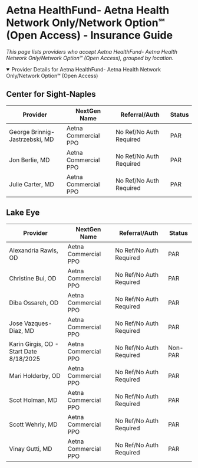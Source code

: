 # Aetna HealthFund- Aetna Health Network Only/Network Option℠ (Open Access) - Insurance Guide

*This page lists providers who accept Aetna HealthFund- Aetna Health Network Only/Network Option℠ (Open Access), grouped by location.*

<details open><summary>Provider Details for Aetna HealthFund- Aetna Health Network Only/Network Option℠ (Open Access)</summary>

## Center for Sight-Naples

| Provider | NextGen Name | Referral/Auth | Status |
|----------|-------------|--------------|--------|
| George Brinnig-Jastrzebski, MD | Aetna Commercial PPO | No Ref/No Auth Required | PAR |
| Jon Berlie, MD | Aetna Commercial PPO | No Ref/No Auth Required | PAR |
| Julie Carter, MD | Aetna Commercial PPO | No Ref/No Auth Required | PAR |

## Lake Eye 

| Provider | NextGen Name | Referral/Auth | Status |
|----------|-------------|--------------|--------|
| Alexandria Rawls, OD | Aetna Commercial PPO | No Ref/No Auth Required | PAR |
| Christine Bui, OD | Aetna Commercial PPO | No Ref/No Auth Required | PAR |
| Diba Ossareh, OD | Aetna Commercial PPO | No Ref/No Auth Required | PAR |
| Jose Vazques-Diaz, MD | Aetna Commercial PPO | No Ref/No Auth Required | PAR |
| Karin Girgis, OD - Start Date 8/18/2025 | Aetna Commercial PPO | No Ref/No Auth Required | Non-PAR |
| Mari Holderby, OD | Aetna Commercial PPO | No Ref/No Auth Required | PAR |
| Scot Holman, MD | Aetna Commercial PPO | No Ref/No Auth Required | PAR |
| Scott Wehrly, MD | Aetna Commercial PPO | No Ref/No Auth Required | PAR |
| Vinay Gutti, MD | Aetna Commercial PPO | No Ref/No Auth Required | PAR |

</details>


